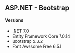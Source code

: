 ## ASP.NET - Bootstrap
#### Versions
 - .NET 7.0
 - Entity Framework Core 7.0.14
 - Bootstrap 5.3.2
 - Font Awesome Free 6.5.1
